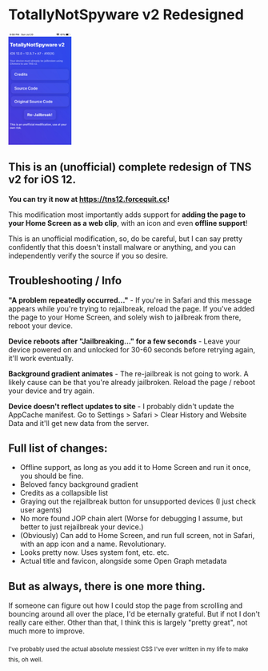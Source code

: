 # TotallyNotSpyware v2 Redesigned
<img src="https://github.com/forcequitOS/tns-v2-newUI/blob/main/showcase.jpeg?raw=true" width="25%">

## This is an (unofficial) complete redesign of TNS v2 for iOS 12.
**You can try it now at https://tns12.forcequit.cc!**

This modification most importantly adds support for **adding the page to your Home Screen as a web clip**, with an icon and even **offline support**!

This is an unofficial modification, so, do be careful, but I can say pretty confidently that this doesn't install malware or anything, and you can independently verify the source if you so desire.

## Troubleshooting / Info

**"A problem repeatedly occurred..."** - If you're in Safari and this message appears while you're trying to rejailbreak, reload the page. If you've added the page to your Home Screen, and solely wish to jailbreak from there, reboot your device. 

**Device reboots after "Jailbreaking..." for a few seconds** - Leave your device powered on and unlocked for 30-60 seconds before retrying again, it'll work eventually.

**Background gradient animates** - The re-jailbreak is not going to work. A likely cause can be that you're already jailbroken. Reload the page / reboot your device and try again.

**Device doesn't reflect updates to site** - I probably didn't update the AppCache manifest. Go to Settings > Safari > Clear History and Website Data and it'll get new data from the server.

## Full list of changes:

- Offline support, as long as you add it to Home Screen and run it once, you should be fine.
- Beloved fancy background gradient
- Credits as a collapsible list
- Graying out the rejailbreak button for unsupported devices (I just check user agents)
- No more found JOP chain alert (Worse for debugging I assume, but better to just rejailbreak your device.)
- (Obviously) Can add to Home Screen, and run full screen, not in Safari, with an app icon and a name. Revolutionary.
- Looks pretty now. Uses system font, etc. etc.
- Actual title and favicon, alongside some Open Graph metadata

## But as always, there is one more thing.

If someone can figure out how I could stop the page from scrolling and bouncing around all over the place, I'd be eternally grateful. But if not I don't really care either. Other than that, I think this is largely "pretty great", not much more to improve.

<sub>I've probably used the actual absolute messiest CSS I've ever written in my life to make this, oh well.</sub>
